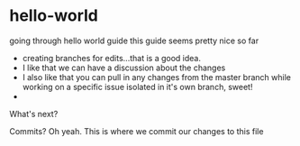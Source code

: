 # hello-world
going through hello world guide
this guide seems pretty nice so far
- creating branches for edits...that is a good idea.
- I like that we can have a discussion about the changes
- I also like that you can pull in any changes from the master branch while working on a specific issue isolated in it's own branch, sweet!
- 
What's next?

Commits? Oh yeah. This is where we commit our changes to this file
